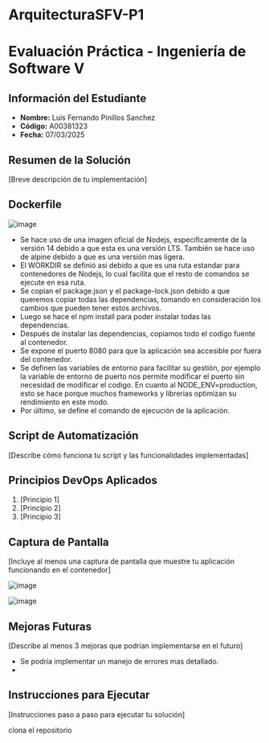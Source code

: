 # ArquitecturaSFV-P1

# Evaluación Práctica - Ingeniería de Software V

## Información del Estudiante
- **Nombre:** Luis Fernando Pinillos Sanchez
- **Código:** A00381323
- **Fecha:** 07/03/2025

## Resumen de la Solución
[Breve descripción de tu implementación]

## Dockerfile
![image](https://github.com/user-attachments/assets/a9ca7eff-5404-43bd-a9c7-9cdca10efc0c)

- Se hace uso de una imagen oficial de Nodejs, especificamente de la versión 14 debido a que esta es una versión LTS. También se hace uso de alpine debido a que es una versión mas ligera.
- El WORKDIR se definió asi debido a que es una ruta estandar para contenedores de Nodejs, lo cual facilita que el resto de comandos se ejecute en esa ruta.
- Se copian el package.json y el package-lock.json debido a que queremos copiar todas las dependencias, tomando en consideración los cambios que pueden tener estos archivos.
- Luego se hace el npm install para poder instalar todas las dependencias.
- Después de instalar las dependencias, copiamos todo el codigo fuente al contenedor.
- Se expone el puerto 8080 para que la aplicación sea accesible por fuera del contenedor.
- Se definen las variables de entorno para facilitar su gestión, por ejemplo la variable de entorno de puerto nos permite modificar el puerto sin necesidad de modificar el codigo. En cuanto al NODE_ENV=production, esto se hace porque muchos frameworks y librerias optimizan su rendimiento en este modo.
- Por último, se define el comando de ejecución de la aplicación.

## Script de Automatización
[Describe cómo funciona tu script y las funcionalidades implementadas]

## Principios DevOps Aplicados
1. [Principio 1]
2. [Principio 2]
3. [Principio 3]

## Captura de Pantalla
[Incluye al menos una captura de pantalla que muestre tu aplicación funcionando en el contenedor]

![image](https://github.com/user-attachments/assets/3f51217d-8b14-4121-8fad-3eae76222479)

![image](https://github.com/user-attachments/assets/e0c02529-52e9-4bd8-8836-e8bf13a3ba68)

## Mejoras Futuras
[Describe al menos 3 mejoras que podrían implementarse en el futuro]

- Se podria implementar un manejo de errores mas detallado.
- 

## Instrucciones para Ejecutar
[Instrucciones paso a paso para ejecutar tu solución]

clona el repositorio
